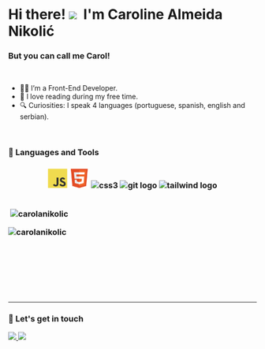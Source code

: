 <h1 align="left"> Hi there! <img src="https://raw.githubusercontent.com/MartinHeinz/MartinHeinz/master/wave.gif" width="40px"/>&nbsp; I'm Caroline Almeida Nikolić</h1>
<h3>But you can call me Carol!</h3>

<br>

- :woman_technologist: I’m a Front-End Developer.
- :book: I love reading during my free time.
- :mag: Curiosities: I speak 4 languages (portuguese, spanish, english and serbian).

<br>


<h3> 🧰 Languages and Tools <h3>
<div align="center">
<img src="https://raw.githubusercontent.com/devicons/devicon/1119b9f84c0290e0f0b38982099a2bd027a48bf1/icons/javascript/javascript-original.svg" alt="js logo" width="40px"> <img src="https://raw.githubusercontent.com/devicons/devicon/1119b9f84c0290e0f0b38982099a2bd027a48bf1/icons/html5/html5-original.svg" alt="html5 logo" width="40px"> <img src="https://www.svgrepo.com/show/303481/css-3-logo.svg" alt="css3" width="40px"> <img src="https://www.svgrepo.com/show/349374/git.svg" alt="git logo" width="40px"> <img src="https://upload.wikimedia.org/wikipedia/commons/d/d5/Tailwind_CSS_Logo.svg" alt="tailwind logo" width="40px">
</div> 

<br/>
<p>&nbsp;<img align="center" src="https://github-readme-stats-git-masterrstaa-rickstaa.vercel.app/api/top-langs?username=carolanikolic&show_icons=true&locale=en&layout=compact&theme=dracula" alt="carolanikolic"/></p>


<p>&nbsp;<img align="left" src="https://github-readme-stats-git-masterrstaa-rickstaa.vercel.app/api?username=carolanikolic&&show_icons=true&locale=en&theme=dracula" alt="carolanikolic"/></p>

<br/>
<br/>
<br/>
<br/>
<br/>


----
 
 <h3>💬 Let's get in touch</h3>
 <div>
   <a href="mailto:carolnikolic@gmail.com">
     <img src="https://img.shields.io/badge/-Gmail-%23333?style=for-the-badge&logo=gmail&logoColor=red" target="_blank">
   </a>
   <a href="https://www.linkedin.com/in/caroline-almeida-nikolic-a605491b0/" target="blank">
     <img src="https://img.shields.io/badge/-LinkedIn-%230077B5?style=for-the-badge&logo=linkedin&logoColor=white" target="_blank">
   </a>
 </div>
